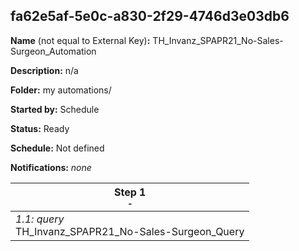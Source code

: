 ## fa62e5af-5e0c-a830-2f29-4746d3e03db6

**Name** (not equal to External Key)**:** TH_Invanz_SPAPR21_No-Sales-Surgeon_Automation

**Description:** n/a

**Folder:** my automations/

**Started by:** Schedule

**Status:** Ready

**Schedule:** Not defined

**Notifications:** _none_


| Step 1<br>_<small>-</small>_ |
| --- |
| _1.1: query_<br>TH_Invanz_SPAPR21_No-Sales-Surgeon_Query |
